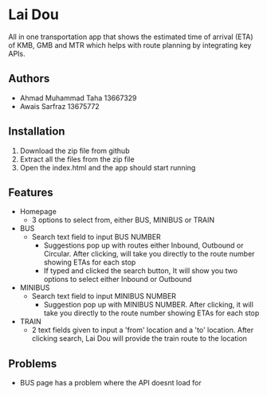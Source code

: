 # Lai Dou
All in one transportation app that shows the estimated time of arrival (ETA) of KMB, GMB and MTR which helps with route planning by integrating key APIs. 
## Authors

- Ahmad Muhammad Taha 13667329
- Awais Sarfraz 13675772



## Installation

1. Download the zip file from github
2. Extract all the files from the zip file
3. Open the index.html and the app should start running
## Features

- Homepage
    - 3 options to select from, either BUS, MINIBUS or TRAIN
- BUS
    - Search text field to input BUS NUMBER
        - Suggestions pop up with routes either Inbound, Outbound or Circular. After clicking, will take you directly to the route number showing ETAs for each stop
        - If typed and clicked the search button, It will show you two options to select either Inbound or Outbound
- MINIBUS
    - Search text field to input MINIBUS NUMBER
        - Suggestion pop up with MINIBUS NUMBER. After clicking, it will take you directly to the route number showing ETAs for each stop
- TRAIN
    - 2 text fields given to input a 'from' location and a 'to' location. After clicking search, Lai Dou will provide the train route to the location
## Problems
- BUS page has a problem where the API doesnt load for
